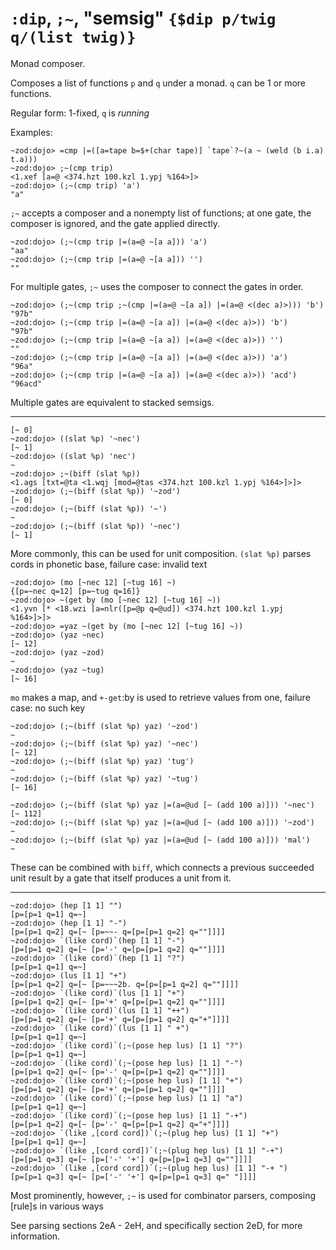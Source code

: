 # `:dip`, `;~`, "semsig" `{$dip p/twig q/(list twig)}`

Monad composer.

Composes a list of functions `p` and `q` under a monad. `q` can be 1 or more functions.

Regular form: 1-fixed, `q` is *running*

Examples:

    ~zod:dojo> =cmp |=([a=tape b=$+(char tape)] `tape`?~(a ~ (weld (b i.a) t.a)))
    ~zod:dojo> ;~(cmp trip)
    <1.xef [a=@ <374.hzt 100.kzl 1.ypj %164>]>
    ~zod:dojo> (;~(cmp trip) 'a')
    "a"

`;~` accepts a composer and a nonempty list of functions; at one gate, the
composer is ignored, and the gate applied directly.

    ~zod:dojo> (;~(cmp trip |=(a=@ ~[a a])) 'a')
    "aa"
    ~zod:dojo> (;~(cmp trip |=(a=@ ~[a a])) '')
    ""

For multiple gates, `;~` uses the composer to connect the gates in
order.

    ~zod:dojo> (;~(cmp trip ;~(cmp |=(a=@ ~[a a]) |=(a=@ <(dec a)>))) 'b')
    "97b"
    ~zod:dojo> (;~(cmp trip |=(a=@ ~[a a]) |=(a=@ <(dec a)>)) 'b')
    "97b"
    ~zod:dojo> (;~(cmp trip |=(a=@ ~[a a]) |=(a=@ <(dec a)>)) '')
    ""
    ~zod:dojo> (;~(cmp trip |=(a=@ ~[a a]) |=(a=@ <(dec a)>)) 'a')
    "96a"
    ~zod:dojo> (;~(cmp trip |=(a=@ ~[a a]) |=(a=@ <(dec a)>)) 'acd')
    "96acd"

Multiple gates are equivalent to stacked semsigs.

------------------------------------------------------------------------

    [~ 0]
    ~zod:dojo> ((slat %p) '~nec')
    [~ 1]
    ~zod:dojo> ((slat %p) 'nec')
    ~
    ~zod:dojo> ;~(biff (slat %p))
    <1.ags [txt=@ta <1.wqj [mod=@tas <374.hzt 100.kzl 1.ypj %164>]>]>
    ~zod:dojo> (;~(biff (slat %p)) '~zod')
    [~ 0]
    ~zod:dojo> (;~(biff (slat %p)) '~')
    ~
    ~zod:dojo> (;~(biff (slat %p)) '~nec')
    [~ 1]

More commonly, this can be used for unit composition. `(slat %p)` parses
cords in phonetic base, failure case: invalid text

    ~zod:dojo> (mo [~nec 12] [~tug 16] ~)
    {[p=~nec q=12] [p=~tug q=16]}
    ~zod:dojo> ~(get by (mo [~nec 12] [~tug 16] ~)) 
    <1.yvn [* <18.wzi [a=nlr([p=@p q=@ud]) <374.hzt 100.kzl 1.ypj %164>]>]>
    ~zod:dojo> =yaz ~(get by (mo [~nec 12] [~tug 16] ~)) 
    ~zod:dojo> (yaz ~nec)
    [~ 12]
    ~zod:dojo> (yaz ~zod)
    ~
    ~zod:dojo> (yaz ~tug)
    [~ 16]

`mo` makes a map, and `+-get`:by is used to retrieve values from one,
failure case: no such key

    ~zod:dojo> (;~(biff (slat %p) yaz) '~zod')
    ~
    ~zod:dojo> (;~(biff (slat %p) yaz) '~nec')
    [~ 12]
    ~zod:dojo> (;~(biff (slat %p) yaz) 'tug')
    ~
    ~zod:dojo> (;~(biff (slat %p) yaz) '~tug')
    [~ 16]

    ~zod:dojo> (;~(biff (slat %p) yaz |=(a=@ud [~ (add 100 a)])) '~nec')
    [~ 112]
    ~zod:dojo> (;~(biff (slat %p) yaz |=(a=@ud [~ (add 100 a)])) '~zod')
    ~
    ~zod:dojo> (;~(biff (slat %p) yaz |=(a=@ud [~ (add 100 a)])) 'mal')
    ~

These can be combined with `biff`, which connects a previous succeeded
unit result by a gate that itself produces a unit from it.

------------------------------------------------------------------------

    ~zod:dojo> (hep [1 1] "")
    [p=[p=1 q=1] q=~]
    ~zod:dojo> (hep [1 1] "-")
    [p=[p=1 q=2] q=[~ [p=~~- q=[p=[p=1 q=2] q=""]]]]
    ~zod:dojo> `(like cord)`(hep [1 1] "-")
    [p=[p=1 q=2] q=[~ [p='-' q=[p=[p=1 q=2] q=""]]]]
    ~zod:dojo> `(like cord)`(hep [1 1] "?")
    [p=[p=1 q=1] q=~]
    ~zod:dojo> (lus [1 1] "+")
    [p=[p=1 q=2] q=[~ [p=~~~2b. q=[p=[p=1 q=2] q=""]]]]
    ~zod:dojo> `(like cord)`(lus [1 1] "+")
    [p=[p=1 q=2] q=[~ [p='+' q=[p=[p=1 q=2] q=""]]]]
    ~zod:dojo> `(like cord)`(lus [1 1] "++")
    [p=[p=1 q=2] q=[~ [p='+' q=[p=[p=1 q=2] q="+"]]]]
    ~zod:dojo> `(like cord)`(lus [1 1] " +")
    [p=[p=1 q=1] q=~]
    ~zod:dojo> `(like cord)`(;~(pose hep lus) [1 1] "?")
    [p=[p=1 q=1] q=~]
    ~zod:dojo> `(like cord)`(;~(pose hep lus) [1 1] "-")
    [p=[p=1 q=2] q=[~ [p='-' q=[p=[p=1 q=2] q=""]]]]
    ~zod:dojo> `(like cord)`(;~(pose hep lus) [1 1] "+")
    [p=[p=1 q=2] q=[~ [p='+' q=[p=[p=1 q=2] q=""]]]]
    ~zod:dojo> `(like cord)`(;~(pose hep lus) [1 1] "a")
    [p=[p=1 q=1] q=~]
    ~zod:dojo> `(like cord)`(;~(pose hep lus) [1 1] "-+")
    [p=[p=1 q=2] q=[~ [p='-' q=[p=[p=1 q=2] q="+"]]]]
    ~zod:dojo> `(like ,[cord cord])`(;~(plug hep lus) [1 1] "+")
    [p=[p=1 q=1] q=~]
    ~zod:dojo> `(like ,[cord cord])`(;~(plug hep lus) [1 1] "-+")
    [p=[p=1 q=3] q=[~ [p=['-' '+'] q=[p=[p=1 q=3] q=""]]]]
    ~zod:dojo> `(like ,[cord cord])`(;~(plug hep lus) [1 1] "-+ ")
    [p=[p=1 q=3] q=[~ [p=['-' '+'] q=[p=[p=1 q=3] q=" "]]]]

Most prominently, however, `;~` is used for combinator parsers,
composing [rule]s in various ways

See parsing sections 2eA - 2eH, and specifically section 2eD, for more
information.
